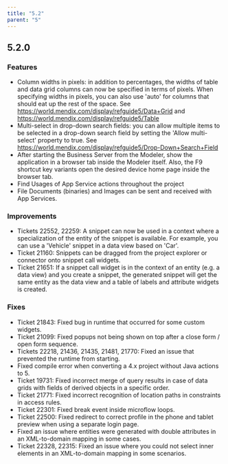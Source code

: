 ```yaml
---
title: "5.2"
parent: "5"
---
```


## 5.2.0

### Features

* Column widths in pixels: in addition to percentages, the widths of table and data grid columns can now be specified in terms of pixels. When specifying widths in pixels, you can also use 'auto' for columns that should eat up the rest of the space. See https://world.mendix.com/display/refguide5/Data+Grid and https://world.mendix.com/display/refguide5/Table
* Multi-select in drop-down search fields: you can allow multiple items to be selected in a drop-down search field by setting the 'Allow multi-select' property to true. See https://world.mendix.com/display/refguide5/Drop-Down+Search+Field
* After starting the Business Server from the Modeler, show the application in a browser tab inside the Modeler itself. Also, the F9 shortcut key variants open the desired device home page inside the browser tab.
* Find Usages of App Service actions throughout the project
* File Documents (binaries) and Images can be sent and received with App Services.

### Improvements

* Tickets 22552, 22259: A snippet can now be used in a context where a specialization of the entity of the snippet is available. For example, you can use a 'Vehicle' snippet in a data view based on 'Car'.
* Ticket 21160: Snippets can be dragged from the project explorer or connector onto snippet call widgets.
* Ticket 21651: If a snippet call widget is in the context of an entity (e.g. a data view) and you create a snippet, the generated snippet will get the same entity as the data view and a table of labels and attribute widgets is created.

### Fixes

* Ticket 21843: Fixed bug in runtime that occurred for some custom widgets.
* Ticket 21099: Fixed popups not being shown on top after a close form / open form sequence.
* Tickets 22218, 21436, 21435, 21481, 21770: Fixed an issue that prevented the runtime from starting.
* Fixed compile error when converting a 4.x project without Java actions to 5.
* Ticket 19731: Fixed incorrect merge of query results in case of data grids with fields of derived objects in a specific order.
* Ticket 21771: Fixed incorrect recognition of location paths in constraints in access rules.
* Ticket 22301: Fixed break event inside microflow loops.
* Ticket 22500: Fixed redirect to correct profile in the phone and tablet preview when using a separate login page.
* Fixed an issue where entities were generated with double attributes in an XML-to-domain mapping in some cases.
* Ticket 22328, 22315: Fixed an issue where you could not select inner elements in an XML-to-domain mapping in some scenarios.
